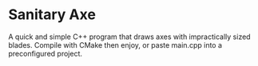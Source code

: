 # Sanitary Axe

A quick and simple C++ program that draws axes with impractically sized blades. Compile with CMake then enjoy, or paste main.cpp into a preconfigured project.
